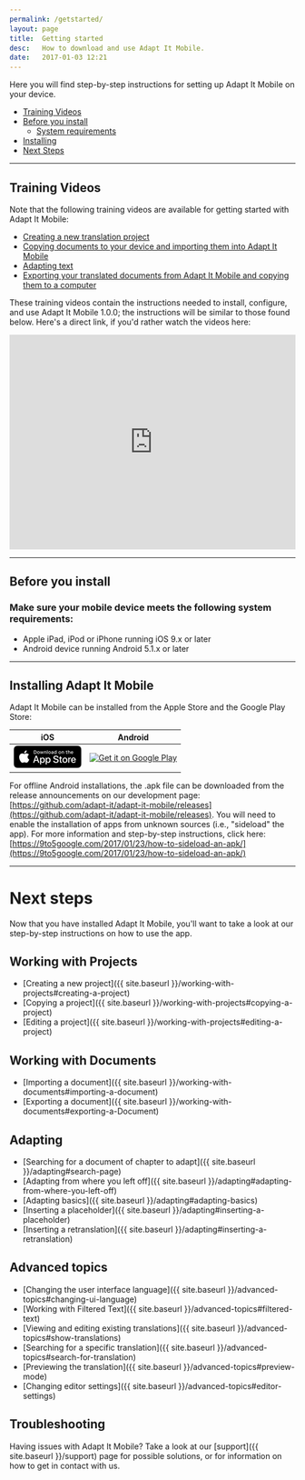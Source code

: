 ```yaml
---
permalink: /getstarted/
layout: page
title:  Getting started
desc:   How to download and use Adapt It Mobile.
date:   2017-01-03 12:21
---
```


Here you will find step-by-step instructions for setting up Adapt It Mobile on your device.

* [Training Videos](#training-videos)
* [Before you install](#before-you-install)
  * [System requirements](#system-requirements)
* [Installing](#installing-adapt-it-mobile)
* [Next Steps](#next-steps)

----

<a id="training-videos"></a>

## Training Videos

Note that the following training videos are available for getting started with Adapt It Mobile:

- [Creating a new translation project](https://vimeo.com/286247732)
- [Copying documents to your device and importing them into Adapt It Mobile](https://vimeo.com/286247997)
- [Adapting text](https://vimeo.com/286248259)
- [Exporting your translated documents from Adapt It Mobile and copying them to a computer](https://vimeo.com/287095922)

These training videos contain the instructions needed to install, configure, and use Adapt It Mobile 1.0.0; the instructions will be similar to those found below. Here's a direct link, if you'd rather watch the videos here:

<div style='padding:75% 0 0 0;position:relative;'><iframe src='https://vimeo.com/showcase/5368477/embed' allowfullscreen frameborder='0' style='position:absolute;top:0;left:0;width:100%;height:100%;'></iframe></div>

----

<a id="before-you-install"></a>

## Before you install 

<a id="system-requirements"></a>

### Make sure your mobile device meets the following system requirements: 

- Apple iPad, iPod or iPhone running iOS 9.x or later
- Android device running Android 5.1.x or later

---

<a id="installing-adapt-it-mobile"></a>

## Installing Adapt It Mobile 

Adapt It Mobile can be installed from the Apple Store and the Google Play Store:

| iOS        | Android           |
|:-------------:|:-------------:| 
| <a href='https://itunes.apple.com/us/app/adapt-it-mobile/id1031605993?ls=1&mt=8'><img alt='Download on the App Store' src='https://raw.githubusercontent.com/adapt-it/adapt-it-mobile/gh-pages/assets/img/Download_on_the_App_Store_Badge_US-UK_RGB_blk_092917.png' /></a>     | <a href='https://play.google.com/store/apps/details?id=org.adaptit.adaptitmobile&pcampaignid=MKT-Other-global-all-co-prtnr-py-PartBadge-Mar2515-1'><img alt='Get it on Google Play' height='60' width='155' src='https://play.google.com/intl/en_us/badges/images/generic/en_badge_web_generic.png'/></a> |

For offline Android installations, the .apk file can be downloaded from the release announcements on our development page: [https://github.com/adapt-it/adapt-it-mobile/releases](https://github.com/adapt-it/adapt-it-mobile/releases). You will need to enable the installation of apps from unknown sources (i.e., "sideload" the app). For more information and step-by-step instructions, click here: [https://9to5google.com/2017/01/23/how-to-sideload-an-apk/](https://9to5google.com/2017/01/23/how-to-sideload-an-apk/)

----

<a id="next-steps"></a>

# Next steps 

Now that you have installed Adapt It Mobile, you'll want to take a look at our step-by-step instructions on how to use the app.

## Working with Projects

* [Creating a new project]({{ site.baseurl }}/working-with-projects#creating-a-project)
* [Copying a project]({{ site.baseurl }}/working-with-projects#copying-a-project)
* [Editing a project]({{ site.baseurl }}/working-with-projects#editing-a-project)

## Working with Documents

* [Importing a document]({{ site.baseurl }}/working-with-documents#importing-a-document)
* [Exporting a document]({{ site.baseurl }}/working-with-documents#exporting-a-Document)

## Adapting

* [Searching for a document of chapter to adapt]({{ site.baseurl }}/adapting#search-page)
* [Adapting from where you left off]({{ site.baseurl }}/adapting#adapting-from-where-you-left-off)
* [Adapting basics]({{ site.baseurl }}/adapting#adapting-basics)
* [Inserting a placeholder]({{ site.baseurl }}/adapting#inserting-a-placeholder)
* [Inserting a retranslation]({{ site.baseurl }}/adapting#inserting-a-retranslation)

## Advanced topics

* [Changing the user interface language]({{ site.baseurl }}/advanced-topics#changing-ui-language)
* [Working with Filtered Text]({{ site.baseurl }}/advanced-topics#filtered-text)
* [Viewing and editing existing translations]({{ site.baseurl }}/advanced-topics#show-translations)
* [Searching for a specific translation]({{ site.baseurl }}/advanced-topics#search-for-translation)
* [Previewing the translation]({{ site.baseurl }}/advanced-topics#preview-mode)
* [Changing editor settings]({{ site.baseurl }}/advanced-topics#editor-settings)

## Troubleshooting

Having issues with Adapt It Mobile? Take a look at our [support]({{ site.baseurl }}/support) page for possible solutions, or for information on how to get in contact with us.
